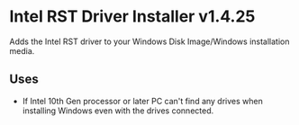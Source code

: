 # Intel RST Driver Installer v1.4.25
Adds the Intel RST driver to your Windows Disk Image/Windows installation media.

## Uses
- If Intel 10th Gen processor or later PC can't find any drives when installing Windows even with the drives connected.
